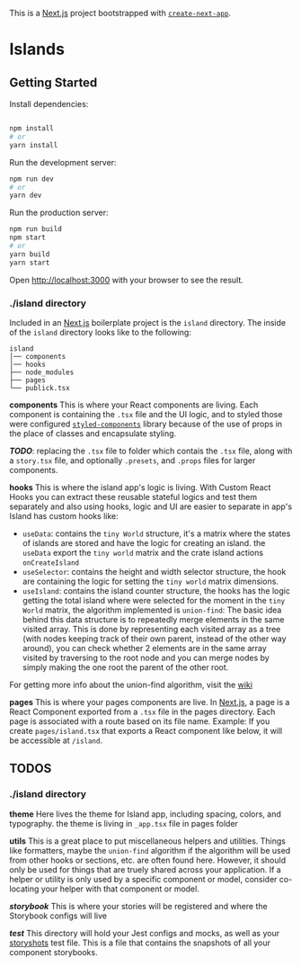 This is a [Next.js](https://nextjs.org/) project bootstrapped with [`create-next-app`](https://github.com/vercel/next.js/tree/canary/packages/create-next-app).

# Islands

## Getting Started

Install dependencies:

```bash

npm install
# or
yarn install
```

Run the development server:

```bash
npm run dev
# or
yarn dev
```

Run the production server:

```bash
npm run build
npm start
# or
yarn build
yarn start
```

Open [http://localhost:3000](http://localhost:3000) with your browser to see the result.

### ./island directory

Included in an [Next.js](https://nextjs.org/) boilerplate project is the `island` directory.
The inside of the `island` directory looks like to the following:

```
island
│── components
│── hooks
├── node_modules
├── pages
└── publick.tsx
```

**components**
This is where your React components are living. Each component is containing the `.tsx` file and the UI logic, and to styled those were configured [`styled-components`](https://styled-components.com/) library because of the use of props in the place of classes and encapsulate styling.

***TODO***: replacing the `.tsx` file to folder which contais the `.tsx` file, along with a `story.tsx` file, and optionally `.presets`, and `.props` files for larger components.

**hooks**
This is where the island app's logic is living. With Custom React Hooks you can extract these reusable stateful logics and test them separately and also using hooks, logic and UI are easier to separate
in app's Island has custom hooks like: 
* `useData`: contains the  `tiny World` structure, it's a matrix where the states of islands are stored and have the logic for creating an island. the `useData` export the `tiny world` matrix and the crate island actions `onCreateIsland`
* `useSelector`: contains the height and width selector structure, the hook are containing the logic for setting the `tiny world` matrix dimensions. 
* `useIsland`: contains the island counter structure, the hooks has the logic getting the total island where were selected for the moment in the `tiny World` matrix, the algorithm implemented is `union-find`:
The basic idea behind this data structure is to repeatedly merge elements in the same visited array. This is done by representing each visited array as a tree (with nodes keeping track of their own parent, instead of the other way around), you can check whether 2 elements are in the same array visited by traversing to the root node and you can merge nodes by simply making the one root the parent of the other root.

For getting more info about the union-find algorithm, visit the [wiki](https://en.wikipedia.org/wiki/Disjoint-set_data_structure)

**pages**
This is where your pages components are live. In [Next.js](https://nextjs.org/), a page is a React Component exported from a `.tsx` file in the pages directory. Each page is associated with a route based on its file name. Example: If you create `pages/island.tsx` that exports a React component like below, it will be accessible at `/island`.

## TODOS

### ./island directory

**theme**
Here lives the theme for Island app, including spacing, colors, and typography.
the theme is living in `_app.tsx` file in pages folder

**utils**
This is a great place to put miscellaneous helpers and utilities. Things like formatters, maybe the `union-find` algorithm if the algorithm will be used from other hooks or sections, etc. are often found here. However, it should only be used for things that are truely shared across your application. If a helper or utility is only used by a specific component or model, consider co-locating your helper with that component or model.

***storybook***
This is where your stories will be registered and where the Storybook configs will live

***test***
This directory will hold your Jest configs and mocks, as well as your [storyshots](https://github.com/storybooks/storybook/tree/master/addons/storyshots) test file. This is a file that contains the snapshots of all your component storybooks.

